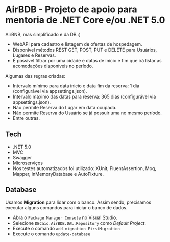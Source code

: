 # AirBDB - Projeto de apoio para mentoria de .NET Core e/ou .NET 5.0

AirBNB, mas simplificado e da DB :)

- WebAPI para cadastro e listagem de ofertas de hospedagem.
- Disponível métodos REST GET, POST, PUT e DELETE para Usuários, Lugares e Reservas.
- É possível filtrar por uma cidade e datas de início e fim que irá listar as acomodações disponíveis no período.

Algumas das regras criadas:

- Intervalo mínimo para data inicio e data fim da reserva: 1 dia (configurável via appsettings.json).
- Intervalo máximo das datas para reserva: 365 dias (configurável via appsettings.json).
- Não permite Reserva do Lugar em data ocupada.
- Não permite Reserva do Usuário se já possuir uma no mesmo período.
- Entre outras.

## Tech
- .NET 5.0
- MVC
- Swagger
- Microserviços
- Nos testes automatizados foi utilizado: XUnit, FluentAssertion, Moq, Mapper, InMemoryDatabase e AutoFixture.

## Database
Usamos **Migration** para lidar com o banco. Assim sendo, precisamos executar alguns comandos para iniciar o banco de dados.

- Abra o `Package Manager Console` no Visual Studio.
- Selecione `DBCaio.AirBDB.DAL.Repository` como *Default Project*.
- Execute o comando `add-migration FirstMigration`
- Execute o comando `update-database`
